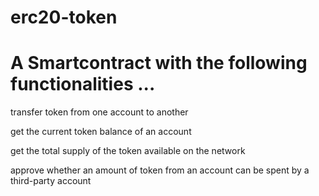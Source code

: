 # erc20-token

# A Smartcontract with the following functionalities ...

transfer token from one account to another

get the current token balance of an account

get the total supply of the token available on the network

approve whether an amount of token from an account can be spent by a third-party account

